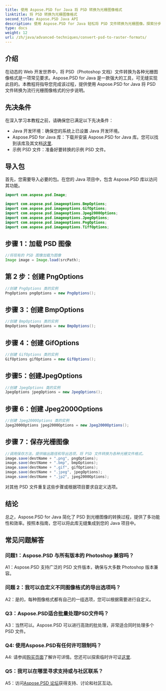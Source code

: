 ```yaml
---
title: 使用 Aspose.PSD for Java 将 PSD 转换为光栅图像格式
linktitle: 将 PSD 转换为光栅图像格式
second_title: Aspose.PSD Java API
description: 使用 Aspose.PSD for Java 轻松将 PSD 文件转换为光栅图像。探索分步指南、多种导出选项和无缝集成。
type: docs
weight: 12
url: /zh/java/advanced-techniques/convert-psd-to-raster-formats/
---
```

## 介绍

在动态的 Web 开发世界中，将 PSD（Photoshop 文档）文件转换为各种光栅图像格式是一项常见要求。Aspose.PSD for Java 是一款强大的工具，可无缝实现此目的。本教程将指导您完成该过程，提供使用 Aspose.PSD for Java 将 PSD 文件转换为流行光栅图像格式的分步说明。

## 先决条件

在深入学习本教程之前，请确保您已满足以下先决条件：

- Java 开发环境：确保您的系统上已设置 Java 开发环境。
-  Aspose.PSD for Java 库：下载并安装 Aspose.PSD for Java 库。您可以找到该库及其文档[这里](https://reference.aspose.com/psd/java/).
- 示例 PSD 文件：准备好要转换的示例 PSD 文件。

## 导入包

首先，您需要导入必要的包。在您的 Java 项目中，包含 Aspose.PSD 库以访问其功能。

```java
import com.aspose.psd.Image;

import com.aspose.psd.imageoptions.BmpOptions;
import com.aspose.psd.imageoptions.GifOptions;
import com.aspose.psd.imageoptions.Jpeg2000Options;
import com.aspose.psd.imageoptions.JpegOptions;
import com.aspose.psd.imageoptions.PngOptions;
import com.aspose.psd.imageoptions.TiffOptions;
```

## 步骤 1：加载 PSD 图像

```java
//将现有的 PSD 图像加载为图像
Image image = Image.load(srcPath);
```

## 第 2 步：创建 PngOptions

```java
//创建 PngOptions 类的实例
PngOptions pngOptions = new PngOptions();
```

## 步骤 3：创建 BmpOptions

```java
//创建 BmpOptions 类的实例
BmpOptions bmpOptions = new BmpOptions();
```

## 步骤 4：创建 GifOptions

```java
//创建 GifOptions 类的实例
GifOptions gifOptions = new GifOptions();
```

## 步骤5：创建JpegOptions

```java
//创建 JpegOptions 类的实例
JpegOptions jpegOptions = new JpegOptions();
```

## 步骤 6：创建 Jpeg2000Options

```java
//创建 Jpeg2000Options 类的实例
Jpeg2000Options jpeg2000Options = new Jpeg2000Options();
```

## 步骤 7：保存光栅图像

```java
//调用保存方法，提供输出路径和导出选项，将 PSD 文件转换为各种光栅文件格式。
image.save(destName + ".png", pngOptions);
image.save(destName + ".bmp", bmpOptions);
image.save(destName + ".gif", gifOptions);
image.save(destName + ".jpeg", jpegOptions);
image.save(destName + ".jp2", jpeg2000Options);
```

对其他 PSD 文件重复这些步骤或根据项目要求自定义选项。

## 结论

总之，Aspose.PSD for Java 简化了 PSD 到光栅图像的转换过程，提供了多功能性和效率。按照本指南，您可以将此库无缝集成到您的 Java 项目中。

## 常见问题解答

### 问题1：Aspose.PSD 与所有版本的 Photoshop 兼容吗？

A1：Aspose.PSD 支持广泛的 PSD 文件版本，确保与大多数 Photoshop 版本兼容。

### 问题 2：我可以自定义不同图像格式的导出选项吗？

A2：是的，每种图像格式都有自己的一组选项，您可以根据需要进行自定义。

### Q3：Aspose.PSD适合批量处理PSD文件吗？

A3：当然可以。Aspose.PSD 可以进行高效的批处理，非常适合同时处理多个 PSD 文件。

### Q4: 使用Aspose.PSD有任何许可限制吗？

 A4: 请参阅[购买页面](https://purchase.aspose.com/buy)了解许可详情。您还可以探索临时许可证[这里](https://purchase.aspose.com/temporary-license/).

### Q5：我可以在哪里寻求支持或与社区联系？

 A5：访问[Aspose.PSD 论坛](https://forum.aspose.com/c/psd/34)获得支持、讨论和社区互动。